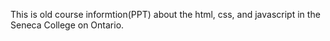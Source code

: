 This is old course informtion(PPT) about the html, css, and javascript in the Seneca College on Ontario.
